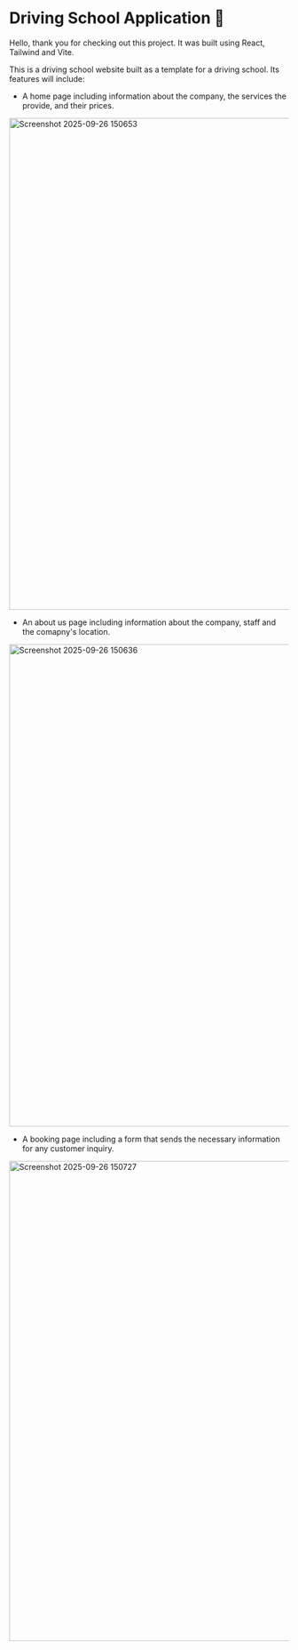 # Driving School Application 🚗

Hello, thank you for checking out this project. It was built using React, Tailwind and Vite.

This is a driving school website built as a template for a driving school. Its features will include:

- A home page including information about the company, the services the provide, and their prices.

<img width="1892" height="885" alt="Screenshot 2025-09-26 150653" src="https://github.com/user-attachments/assets/688e6775-0b55-4cd0-8777-826e9a8e2349" />

- An about us page including information about the company, staff and the comapny's location.

<img width="1861" height="868" alt="Screenshot 2025-09-26 150636" src="https://github.com/user-attachments/assets/3254c44c-94b9-4645-86f1-8d138e9272d7" />

- A booking page including a form that sends the necessary information for any customer inquiry.

<img width="1876" height="864" alt="Screenshot 2025-09-26 150727" src="https://github.com/user-attachments/assets/8300ccbd-b935-4306-be1d-1e30dbcc67e8" />
